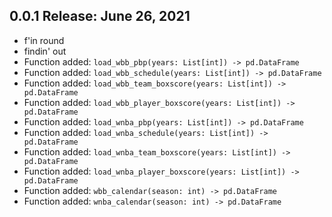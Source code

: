 ## 0.0.1 Release: June 26, 2021
- f'in round
- findin' out
- Function added: `load_wbb_pbp(years: List[int]) -> pd.DataFrame`
- Function added: `load_wbb_schedule(years: List[int]) -> pd.DataFrame`
- Function added: `load_wbb_team_boxscore(years: List[int]) -> pd.DataFrame`
- Function added: `load_wbb_player_boxscore(years: List[int]) -> pd.DataFrame`
- Function added: `load_wnba_pbp(years: List[int]) -> pd.DataFrame`
- Function added: `load_wnba_schedule(years: List[int]) -> pd.DataFrame`
- Function added: `load_wnba_team_boxscore(years: List[int]) -> pd.DataFrame`
- Function added: `load_wnba_player_boxscore(years: List[int]) -> pd.DataFrame`
- Function added: `wbb_calendar(season: int) -> pd.DataFrame`
- Function added: `wnba_calendar(season: int) -> pd.DataFrame`